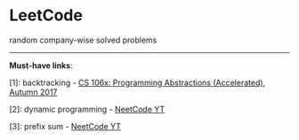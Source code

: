 # LeetCode

random company-wise solved problems

___

**Must-have links**:

[1]: backtracking - [CS 106x: Programming Abstractions (Accelerated), Autumn 2017](https://www.youtube.com/watch?v=386pe6iyIVw)

[2]: dynamic programming - [NeetCode YT](https://www.youtube.com/watch?v=_i4Yxeh5ceQ&t=492)

[3]: prefix sum - [NeetCode YT](https://www.youtube.com/watch?v=fFVZt-6sgyo&t=489s)
